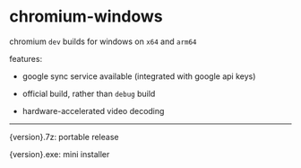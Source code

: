 # chromium-windows

chromium `dev` builds for windows on `x64` and `arm64`

features:

- google sync service available (integrated with google api keys)

- official build, rather than `debug` build

- hardware-accelerated video decoding

---

{version}.7z: portable release

{version}.exe: mini installer
